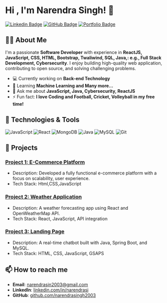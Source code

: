 # Hi , I'm Narendra Singh! 👋

[![Linkedin Badge](https://img.shields.io/badge/-LinkedIn-blue?style=flat-square&logo=Linkedin&logoColor=white&link=https://www.linkedin.com/in/yourprofile)](https://www.linkedin.com/in/narendrasi)
[![GitHub Badge](https://img.shields.io/badge/-GitHub-black?style=flat-square&logo=github&logoColor=white&link=https://github.com/yourusername)](https://github.com/NarendraSingh2003)
[![Portfolio Badge](https://img.shields.io/badge/Portfolio-Visit-yellow?style=flat-square&link=https://yourportfolio.com)](https://narendrasingh2003.github.io/Portfolio/)

## 👨‍💻 About Me

I'm a passionate **Software Developer** with experience in **ReactJS, JavaScript, CSS, HTML, Bootstrap, Twaliwind, SQL, Java,: e.g., Full Stack Development, Cybersecurity**. I enjoy building high-quality web application, contributing to open source, and solving challenging problems.

- 💻 Currently working on **Back-end Technology**
- 🌱 Learning **Machine Learning and Many more...**
- 💬 Ask me about **JavaScript, Java, Cybersecurity, ReactJS**
- ⚡ Fun fact: **I love Coding and Football, Cricket, Volleyball in my free time!**

## 🔧 Technologies & Tools

![JavaScript](https://img.shields.io/badge/-JavaScript-black?style=flat-square&logo=javascript)
![React](https://img.shields.io/badge/-React-blue?style=flat-square&logo=react)
![MongoDB](https://img.shields.io/badge/-MongoDB-lightgreen?style=flat-square&logo=mongodb)
![Java](https://img.shields.io/badge/-Java-orange?style=flat-square&logo=java)
![MySQL](https://img.shields.io/badge/-MySQL-blue?style=flat-square&logo=mysql)
![Git](https://img.shields.io/badge/-Git-black?style=flat-square&logo=git)

## 🚀 Projects

### [Project 1: E-Commerce Platform](https://narendrasingh2003.github.io/E-commercepage/)
- Description: Developed a fully functional e-commerce platform with a focus on scalability, user experience.
- Tech Stack: Html,CSS,JavaScript

### [Project 2: Weather Application]()
- Description: A weather forecasting app using React and OpenWeatherMap API.
- Tech Stack: React, JavaScript, API integration

### [Project 3: Landing Page](https://narendrasingh2003.github.io/GoodTwo/)
- Description: A real-time chatbot built with Java, Spring Boot, and MySQL.
- Tech Stack: HTML, CSS, JavaScript, GSAPS

## 📫 How to reach me

- **Email**: [narendrasin2003@gmail.com](narendrasin2003@gmail.com)
- **LinkedIn**: [linkedin.com/in/narendrasi](https://www.linkedin.com/in/narendrasi)
- **GitHub**: [github.com/narendrasingh2003](https://github.com/narendrasingh2003)

